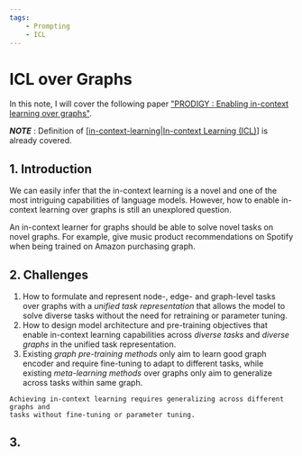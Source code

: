 ```yaml
---
tags:
    - Prompting
    - ICL
---
```


# ICL over Graphs

In this note, I will cover the following paper ["PRODIGY : Enabling in-context learning over graphs"](https://arxiv.org/abs/2305.12600).

_**NOTE**_ : Definition of [[in-context-learning|In-context Learning (ICL)]] is already covered.


## 1. Introduction

We can easily infer that the in-context learning is a novel and one of the most intriguing capabilities of language models. However, how to enable in-context learning over graphs is still an unexplored question.

An in-context learner for graphs should be able to solve novel tasks on novel graphs. For example, give music product recommendations on Spotify when being trained on Amazon purchasing graph. 

## 2. Challenges
1. How to formulate and represent node-, edge- and graph-level tasks over graphs with a _unified task representation_ that allows the model to solve diverse tasks without the need for retraining or parameter tuning.
2. How to design model architecture and pre-training objectives that enable in-context learning capabilities across _diverse tasks_ and _diverse graphs_ in the unified task representation.
3. Existing _graph pre-training methods_ only aim to learn good graph encoder and require fine-tuning to adapt to different tasks, while existing _meta-learning methods_ over graphs only aim to generalize across tasks within same graph.

```
Achieving in-context learning requires generalizing across different graphs and
tasks without fine-tuning or parameter tuning.
```

## 3.



[//begin]: # "Autogenerated link references for markdown compatibility"
[in-context-learning|In-context Learning (ICL)]: ../Miscellaneous/in-context-learning "In-context Learning (ICL)"
[//end]: # "Autogenerated link references"